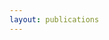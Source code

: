 ```yaml
---
layout: publications 
---
```


<!-- 
# {{ page.title }}

Content is written in [Markdown](https://learnxinyminutes.com/docs/markdown/).
Plain text format allows you to focus on your **content**. -->

<!--
You can use HTML elements in Markdown, such as the comment element, and they won't
be affected by a markdown parser. However, if you create an HTML element in your
markdown file, you cannot use markdown syntax within that element's contents.
-->
